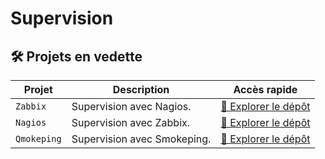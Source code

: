 # Supervision

## 🛠️ Projets en vedette

| Projet           | Description                                                                                   | Accès rapide |
|------------------|-----------------------------------------------------------------------------------------------|--------------|
| `Zabbix`    | Supervision avec Nagios. | [📁 Explorer le dépôt](https://github.com/0xCyberLiTech/Nagios) |
| `Nagios`   | Supervision avec Zabbix. | [📁 Explorer le dépôt](https://github.com/0xCyberLiTech/Zabbix) |
| `Qmokeping`    | Supervision avec Smokeping. | [📁 Explorer le dépôt](https://github.com/0xCyberLiTech/Smokeping) |
